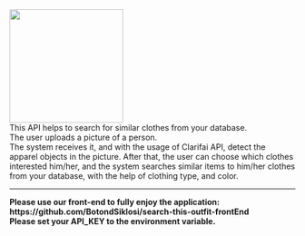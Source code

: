 <img src="https://portal.clarifai.com/cms-assets/20180311184054/Clarifai_Pos.svg" width="200">
<br>
This API helps to search for similar clothes from your database.
<br>
The user uploads a picture of a person.
<br>
The system receives it, and with the usage of Clarifai API, detect the apparel objects in the picture.
After that, the user can choose which clothes interested him/her, and the system searches similar items to him/her clothes from your database, with the help of clothing type, and color.
<hr>
<strong>Please use our front-end to fully enjoy the application: https://github.com/BotondSiklosi/search-this-outfit-frontEnd
<br>
Please set your API_KEY to the environment variable.</strong>
